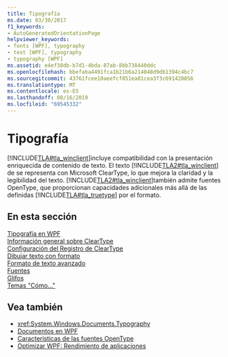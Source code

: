 ```yaml
---
title: Tipografía
ms.date: 03/30/2017
f1_keywords:
- AutoGeneratedOrientationPage
helpviewer_keywords:
- fonts [WPF], typography
- text [WPF], typography
- typography [WPF]
ms.assetid: e4ef38db-b7d1-4bda-87ab-8bb738440ddc
ms.openlocfilehash: bbefaba4491fca1b21b6a214048d9db1394c4bc7
ms.sourcegitcommit: 43761fcee10aeefcf851ea81cea3f3c691420856
ms.translationtype: MT
ms.contentlocale: es-ES
ms.lasthandoff: 08/16/2019
ms.locfileid: "69545332"
---
```

# <a name="typography"></a>Tipografía
[!INCLUDE[TLA#tla_winclient](../../../../includes/tlasharptla-winclient-md.md)]incluye compatibilidad con la presentación enriquecida de contenido de texto. El texto [!INCLUDE[TLA2#tla_winclient](../../../../includes/tla2sharptla-winclient-md.md)] de se representa con Microsoft ClearType, lo que mejora la claridad y la legibilidad del texto. [!INCLUDE[TLA2#tla_winclient](../../../../includes/tla2sharptla-winclient-md.md)]también admite fuentes OpenType, que proporcionan capacidades adicionales más allá de las definidas [!INCLUDE[TLA#tla_truetype](../../../../includes/tlasharptla-truetype-md.md)] por el formato.  
  
## <a name="in-this-section"></a>En esta sección  
 [Tipografía en WPF](typography-in-wpf.md)  
 [Información general sobre ClearType](cleartype-overview.md)  
 [Configuración del Registro de ClearType](cleartype-registry-settings.md)  
 [Dibujar texto con formato](drawing-formatted-text.md)  
 [Formato de texto avanzado](advanced-text-formatting.md)  
 [Fuentes](fonts-wpf.md)  
 [Glifos](glyphs.md)  
 [Temas "Cómo..."](typography-how-to-topics.md)  
  
## <a name="see-also"></a>Vea también

- <xref:System.Windows.Documents.Typography>
- [Documentos en WPF](documents-in-wpf.md)
- [Características de las fuentes OpenType](opentype-font-features.md)
- [Optimizar WPF: Rendimiento de aplicaciones](optimizing-wpf-application-performance.md)
